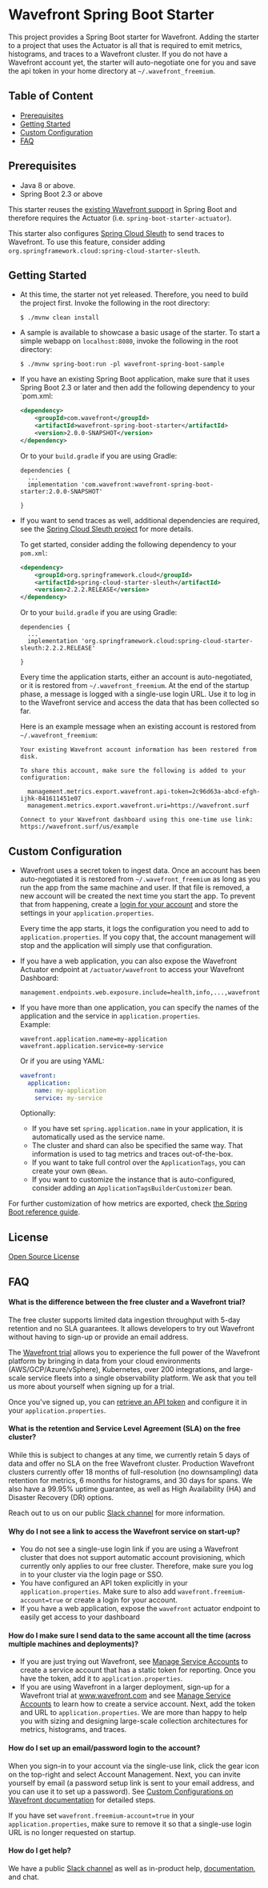 # Wavefront Spring Boot Starter

This project provides a Spring Boot starter for Wavefront. Adding the starter to a project
that uses the Actuator is all that is required to emit metrics, histograms, and traces to
a Wavefront cluster. If you do not have a Wavefront account yet, the starter will
auto-negotiate one for you and save the api token in your home directory at
`~/.wavefront_freemium`.  

## Table of Content

* [Prerequisites](#Prerequisites)
* [Getting Started](#getting-started)
* [Custom Configuration](#custom-configuration)
* [FAQ](#faq)

## Prerequisites

* Java 8 or above.
* Spring Boot 2.3 or above

This starter reuses the [existing Wavefront support](https://docs.spring.io/spring-boot/docs/current/reference/html/production-ready-features.html#production-ready-metrics-export-wavefront)
in Spring Boot and therefore requires the Actuator (i.e. `spring-boot-starter-actuator`).

This starter also configures [Spring Cloud Sleuth](https://spring.io/projects/spring-cloud-sleuth)
to send traces to Wavefront. To use this feature, consider adding
`org.springframework.cloud:spring-cloud-starter-sleuth`.

## Getting Started

* At this time, the starter not yet released. Therefore, you need to build the
project first. Invoke the following in the root directory:

  ```shell script
  $ ./mvnw clean install
  ```
* A sample is available to showcase a basic usage of the starter. To start a simple webapp
on `localhost:8080`, invoke the following in the root directory:

  ```shell script
  $ ./mvnw spring-boot:run -pl wavefront-spring-boot-sample
  ```

* If you have an existing Spring Boot application, make sure that it uses Spring Boot 2.3
or later and then add the following dependency to your `pom.xml:

  ```xml
  <dependency>
      <groupId>com.wavefront</groupId>
      <artifactId>wavefront-spring-boot-starter</artifactId>
      <version>2.0.0-SNAPSHOT</version>
  </dependency>
  ```

  Or to your `build.gradle` if you are using Gradle:

  ```
  dependencies {
    ...
    implementation 'com.wavefront:wavefront-spring-boot-starter:2.0.0-SNAPSHOT'
    
  }
  ```
* If you want to send traces as well, additional dependencies are required, see the
[Spring Cloud Sleuth project](https://spring.io/projects/spring-cloud-sleuth) for more
details.

  To get started, consider adding the following dependency to your `pom.xml`:

  ```xml
  <dependency>
      <groupId>org.springframework.cloud</groupId>
      <artifactId>spring-cloud-starter-sleuth</artifactId>
      <version>2.2.2.RELEASE</version>
  </dependency>
  ```

  Or to your `build.gradle` if you are using Gradle:

  ```
  dependencies {
    ...
    implementation 'org.springframework.cloud:spring-cloud-starter-sleuth:2.2.2.RELEASE'

  }
  ```

  Every time the application starts, either an account is auto-negotiated, or it is restored
  from `~/.wavefront_freemium`. At the end of the startup phase, a message is logged with a
  single-use login URL. Use it to log in to the Wavefront service and access the data that
  has been collected so far.

  Here is an example message when an existing account is restored from `~/.wavefront_freemium`:

  ```text
  Your existing Wavefront account information has been restored from disk.

  To share this account, make sure the following is added to your configuration:

  	management.metrics.export.wavefront.api-token=2c96d63a-abcd-efgh-ijhk-841611451e07
  	management.metrics.export.wavefront.uri=https://wavefront.surf

  Connect to your Wavefront dashboard using this one-time use link:
  https://wavefront.surf/us/example
  ```


## Custom Configuration

* Wavefront uses a secret token to ingest data. Once an account has been auto-negotiated it
is restored from `~/.wavefront_freemium` as long as you run the app from the same machine and
user. If that file is removed, a new account will be created the next time you start the
app. To prevent that from happening, create a [login for your account](#how-do-i-make-sure-i-send-data-to-the-same-account-all-the-time-across-multiple-machines-and-deployments) and
store the settings in your `application.properties`.

  Every time the app starts, it logs the configuration you need to add to
  `application.properties`. If you copy that, the account management will stop and the
  application will simply use that configuration.

* If you have a web application, you can also expose the Wavefront Actuator endpoint at 
`/actuator/wavefront` to access your Wavefront Dashboard:

  ```properties
  management.endpoints.web.exposure.include=health,info,...,wavefront
  ```

* If you have more than one application, you can specify the names of the
application and the service in `application.properties`.<br/>
Example:

  ```properties 
  wavefront.application.name=my-application
  wavefront.application.service=my-service
  ```

  Or if you are using YAML:

  ```yaml
  wavefront:
    application:
      name: my-application
      service: my-service
  ```

    Optionally:
    * If you have set `spring.application.name` in your application, it is automatically used
    as the service name.
    * The cluster and shard can also be specified the same way. That information is used to
    tag metrics and traces out-of-the-box. 
    * If you want to take full control over the
    `ApplicationTags`, you can create your own `@Bean`. 
    * If you want to customize the instance
    that is auto-configured, consider adding an `ApplicationTagsBuilderCustomizer` bean.

For further customization of how metrics are exported, check [the Spring Boot reference
guide](https://docs.spring.io/spring-boot/docs/current/reference/html/production-ready-features.html#production-ready-metrics-export-wavefront).


## License

[Open Source License](open_source_licenses.txt)

## FAQ

#### What is the difference between the free cluster and a Wavefront trial?

The free cluster supports limited data ingestion throughput with 5-day retention and no
SLA guarantees. It allows developers to try out Wavefront without having to sign-up or
provide an email address.

The [Wavefront trial](https://www.wavefront.com/sign-up/) allows you to experience the
full power of the Wavefront platform by bringing in data from your cloud environments
(AWS/GCP/Azure/vSphere), Kubernetes, over 200 integrations, and large-scale service fleets
into a single observability platform. We ask that you tell us more about yourself when
signing up for a trial.

Once you've signed up, you can [retrieve an API token](https://docs.wavefront.com/users_account_managing.html#generate-an-api-token)
and configure it in your `application.properties`.

#### What is the retention and Service Level Agreement (SLA) on the free cluster?

While this is subject to changes at any time, we currently retain 5 days of data and offer
no SLA on the free Wavefront cluster. Production Wavefront clusters currently offer 18
months of full-resolution (no downsampling) data retention for metrics, 6 months for
histograms, and 30 days for spans. We also have a 99.95% uptime guarantee, as well as High
Availability (HA) and Disaster Recovery (DR) options.

Reach out to us on our public [Slack channel](https://www.wavefront.com/join-public-slack)
for more information.

#### Why do I not see a link to access the Wavefront service on start-up?

* You do not see a single-use login link if you are using a Wavefront cluster that does
not support automatic account provisioning, which currently only applies to our free
cluster. Therefore, make sure you log in to your cluster via the login page or SSO.
* You have configured an API token explicitly in your `application.properties`. Make sure
to also add `wavefront.freemium-account=true` or create a login for your account.
* If you have a web application, expose the `wavefront` actuator endpoint to easily get
access to your dashboard

#### How do I make sure I send data to the same account all the time (across multiple machines and deployments)?

* If you are just trying out Wavefront, see [Manage Service Accounts](
https://docs.wavefront.com/accounts.html#service-accounts) to create a service account that has a
static token for reporting. Once you have the token, add it to `application.properties`.
* If you are using Wavefront in a larger deployment, sign-up for a Wavefront trial at
www.wavefront.com and see [Manage Service Accounts](
https://docs.wavefront.com/accounts.html#service-accounts) to learn how to create a service account.
Next, add the token and URL to `application.properties`. We are more than happy to help
you with sizing and designing large-scale collection architectures for metrics,
histograms, and traces.
 
#### How do I set up an email/password login to the account?

When you sign-in to your account via the single-use link, click the gear icon on the
top-right and select Account Management. Next, you can invite yourself by email (a password
setup link is sent to your email address, and you can use it to set up a password). See [Custom Configurations on Wavefront documentation](https://docs.wavefront.com/wavefront_springboot.html#optional-custom-configurations) for detailed steps.

If you have set `wavefront.freemium-account=true` in your `application.properties`, make
sure to remove it so that a single-use login URL is no longer requested on startup.

#### How do I get help?

We have a public [Slack channel](https://www.wavefront.com/join-public-slack) as well as
in-product help, [documentation](https://docs.wavefront.com/wavefront_springboot.html), and chat.
